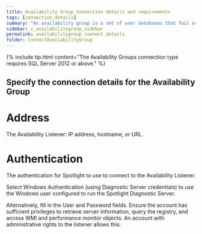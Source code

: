 ```yaml
---
title: Availability Group Connection details and requirements
tags: [connection_details]
summary: "An availability group is a set of user databases that fail over together. An availability group consists of a primary availability replica and one to four secondary replicas that are maintained through SQL Server log-based data movement for data protection without the need for shared storage. Each replica is hosted by an instance of SQL Server on a different node of the Windows Server Failover Cluster (WSFC). The availability group and a corresponding virtual network name are registered as resources in the WSFC."
sidebar: c_availabilitygroup_sidebar
permalink: availabilitygroup_connect_details
folder: ConnectAvailabilityGroup
---
```



 {% include tip.html content="The Availability Groups connection type requires SQL Server 2012 or above." %}


## Specify the connection details for the Availability Group

# Address

The Availability Listener: IP address, hostname, or URL.

# Authentication

The authentication for Spotlight to use to connect to the Availability Listener.

Select Windows Authentication (using Diagnostic Server credentials) to use the Windows user configured to run the Spotlight Diagnostic Server.

Alternatively, fill in the User and Password fields. Ensure the account has sufficient privileges to retrieve server information, query the registry, and access WMI and performance monitor objects. An account with administrative rights to the listener allows this.
